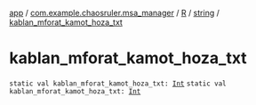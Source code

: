 [app](../../../index.md) / [com.example.chaosruler.msa_manager](../../index.md) / [R](../index.md) / [string](index.md) / [kablan_mforat_kamot_hoza_txt](.)

# kablan_mforat_kamot_hoza_txt

`static val kablan_mforat_kamot_hoza_txt: `[`Int`](https://kotlinlang.org/api/latest/jvm/stdlib/kotlin/-int/index.html)
`static val kablan_mforat_kamot_hoza_txt: `[`Int`](https://kotlinlang.org/api/latest/jvm/stdlib/kotlin/-int/index.html)
